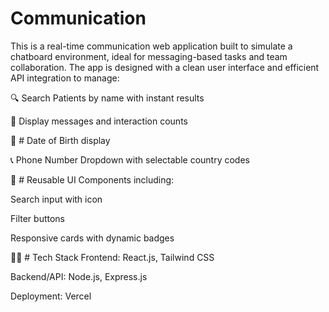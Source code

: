 # Communication

This is a real-time communication web application built to simulate a chatboard environment, ideal for messaging-based tasks and team collaboration. The app is designed with a clean user interface and efficient API integration to manage:

🔍 Search Patients by name with instant results

💬 Display messages and interaction counts

📅 # Date of Birth display

📞 Phone Number Dropdown with selectable country codes

🎨 # Reusable UI Components including:

Search input with icon

Filter buttons

Responsive cards with dynamic badges

🧑‍💻 # Tech Stack
Frontend: React.js, Tailwind CSS

Backend/API: Node.js, Express.js

Deployment: Vercel

